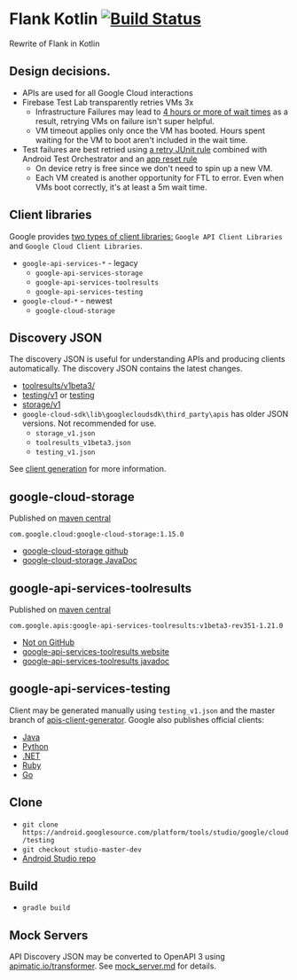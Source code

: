 # Flank Kotlin [![Build Status](https://www.bitrise.io/app/9767f3e19047d4db/status.svg?token=uDM3wCumR2xTd0axh4bjDQ)](https://www.bitrise.io/app/9767f3e19047d4db)

Rewrite of Flank in Kotlin

## Design decisions.

- APIs are used for all Google Cloud interactions
- Firebase Test Lab transparently retries VMs 3x
  - Infrastructure Failures may lead to [4 hours or more of wait times](https://github.com/TestArmada/flank/issues/108) as a result, retrying VMs on failure isn't super helpful.
  - VM timeout applies only once the VM has booted. Hours spent waiting for the VM to boot aren't included in the wait time.
- Test failures are best retried using [a retry JUnit rule](https://github.com/instructure/instructure-android/blob/80b0c5e7256317c223d4d3ed6f3b918df31c2548/espresso/src/main/java/com/instructure/espresso/ScreenshotTestRule.java#L38) combined with Android Test Orchestrator and an [app reset rule](https://github.com/instructure/instructure-android/blob/80b0c5e7256317c223d4d3ed6f3b918df31c2548/teacher/app/src/androidTest/java/com/instructure/teacher/ui/utils/TeacherActivityTestRule.java#L39)
  - On device retry is free since we don't need to spin up a new VM. 
  - Each VM created is another opportunity for FTL to error. Even when VMs boot correctly, it's at least a 5m wait time.

## Client libraries

Google provides [two types of client libraries:](https://cloud.google.com/apis/docs/client-libraries-explained) `Google API Client Libraries` and `Google Cloud Client Libraries`.

- `google-api-services-*` - legacy
  - `google-api-services-storage`
  - `google-api-services-toolresults`
  - `google-api-services-testing`
- `google-cloud-*` - newest
  - `google-cloud-storage`

## Discovery JSON

The discovery JSON is useful for understanding APIs and producing clients automatically. The discovery JSON contains the latest changes.

- [toolresults/v1beta3/](https://www.googleapis.com/discovery/v1/apis/toolresults/v1beta3/rest)
- [testing/v1](https://www.googleapis.com/discovery/v1/apis/testing/v1/rest) or [testing](https://testing.googleapis.com/$discovery/rest?version=v1)
- [storage/v1](https://www.googleapis.com/discovery/v1/apis/storage/v1/rest)
- `google-cloud-sdk\lib\googlecloudsdk\third_party\apis` has older JSON versions. Not recommended for use.
  - `storage_v1.json`
  - `toolresults_v1beta3.json`
  - `testing_v1.json`

See [client generation](client_generation.md) for more information.

## google-cloud-storage

Published on [maven central](https://search.maven.org/#search%7Cga%7C1%7Cg%3A%22com.google.cloud%22%20AND%20a%3A%22google-cloud-storage%22)

`com.google.cloud:google-cloud-storage:1.15.0`

- [google-cloud-storage github](https://github.com/GoogleCloudPlatform/google-cloud-java/tree/master/google-cloud-storage)
- [google-cloud-storage JavaDoc](http://googlecloudplatform.github.io/google-cloud-java/latest/apidocs/?com/google/cloud/storage/package-summary.html)

## google-api-services-toolresults

Published on [maven central](https://search.maven.org/#search%7Cga%7C1%7Cg%3A%22com.google.apis%22%20AND%20a%3A%22google-api-services-toolresults%22)

`com.google.apis:google-api-services-toolresults:v1beta3-rev351-1.21.0 `

- [Not on GitHub](https://github.com/google/google-api-java-client)
- [google-api-services-toolresults website](https://developers.google.com/api-client-library/java/apis/toolresults/v1beta3)
- [google-api-services-toolresults javadoc](https://developers.google.com/resources/api-libraries/documentation/toolresults/v1beta3/java/latest/index.html?overview-summary.html)

## google-api-services-testing

Client may be generated manually using `testing_v1.json` and the master branch of [apis-client-generator](https://github.com/google/apis-client-generator). Google also publishes official clients:

- [Java](https://developers.google.com/api-client-library/java/apis/testing/v1)
- [Python](https://developers.google.com/api-client-library/python/apis/testing/v1)
- [.NET](https://developers.google.com/api-client-library/dotnet/apis/testing/v1)
- [Ruby](https://developers.google.com/api-client-library/ruby/apis/testing/v1)
- [Go](https://github.com/google/google-api-go-client/tree/master/testing/v1)

## Clone
- `git clone https://android.googlesource.com/platform/tools/studio/google/cloud/testing`
- `git checkout studio-master-dev`
- [Android Studio repo](https://android.googlesource.com/platform/tools/studio/google/cloud/testing/+/studio-master-dev/firebase-testing/lib)

## Build

- `gradle build`

## Mock Servers

API Discovery JSON may be converted to OpenAPI 3 using [apimatic.io/transformer](https://apimatic.io/transformer). See [mock_server.md](mock_server.md) for details.

